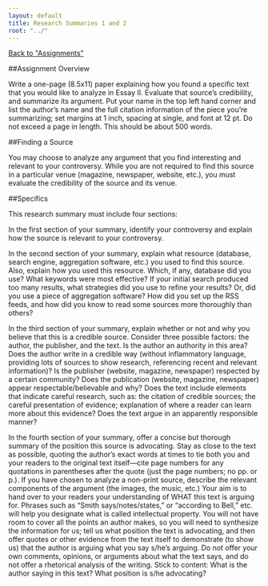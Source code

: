 ```yaml
---
layout: default
title: Research Summaries 1 and 2
root: "../"
---
```

[Back to "Assignments"](index.html)

##Assignment Overview

Write a one-page (8.5x11) paper explaining how you found a specific text that you would like to analyze in Essay II. Evaluate that source’s credibility, and summarize its argument. Put your name in the top left hand corner and list the author’s name and the full citation information of the piece you’re summarizing; set margins at 1 inch, spacing at single, and font at 12 pt. Do not exceed a page in length. This should be about 500 words.  

##Finding a Source

You may choose to analyze any argument that you find interesting and relevant to your controversy. While you are not required to find this source in a particular venue (magazine, newspaper, website, etc.), you must evaluate the credibility of the source and its venue.  

##Specifics

This research summary must include four sections:  

In the first section of your summary, identify your controversy and explain how the source is relevant to your controversy.  

In the second section of your summary, explain what resource (database, search engine, aggregation software, etc.) you used to find this source. Also, explain how you used this resource. Which, if any, database did you use? What keywords were most effective? If your initial search produced too many results, what strategies did you use to refine your results? Or, did you use a piece of aggregation software? How did you set up the RSS feeds, and how did you know to read some sources more thoroughly than others?  

In the third section of your summary, explain whether or not and why you believe that this is a credible source. Consider three possible factors: the author, the publisher, and the text. Is the author an authority in this area? Does the author write in a credible way (without inflammatory language, providing lots of sources to show research, referencing recent and relevant information)? Is the publisher (website, magazine, newspaper) respected by a certain community? Does the publication (website, magazine, newspaper) appear respectable/believable and why? Does the text include elements that indicate careful research, such as: the citation of credible sources; the careful presentation of evidence; explanation of where a reader can learn more about this evidence? Does the text argue in an apparently responsible manner?  

In the fourth section of your summary, offer a concise but thorough summary of the position this source is advocating. Stay as close to the text as possible, quoting the author’s exact words at times to tie both you and your readers to the original text itself—cite page numbers for any quotations in parentheses after the quote (just the page numbers; no pp. or p.). If you have chosen to analyze a non-print source, describe the relevant components of the argument (the images, the music, etc.) Your aim is to hand over to your readers your understanding of WHAT this text is arguing for. Phrases such as “Smith says/notes/states,” or “according to Bell,” etc. will help you designate what is called intellectual property. You will not have room to cover all the points an author makes, so you will need to synthesize the information for us; tell us what position the text is advocating, and then offer quotes or other evidence from the text itself to demonstrate (to show us) that the author is arguing what you say s/he’s arguing. Do not offer your own comments, opinions, or arguments about what the text says, and do not offer a rhetorical analysis of the writing. Stick to content: What is the author saying in this text? What position is s/he advocating?  